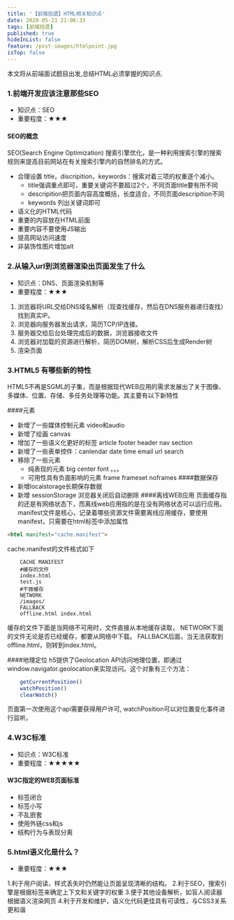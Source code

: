 ```yaml
---
title: '【前端拾遗】HTML相关知识点'
date: 2020-05-23 21:06:33
tags: [前端拾遗]
published: true
hideInList: false
feature: /post-images/htmlpoint.jpg
isTop: false
---
```


本文将从前端面试题目出发,总结HTML必须掌握的知识点.
<!-- more -->

### 1.前端开发应该注意那些SEO

- 知识点：SEO
- 重要程度：★★★

#### SEO的概念
SEO(Search Engine Optimization) 搜索引擎优化，是一种利用搜索引擎的搜索规则来提高目前网站在有关搜索引擎内的自然排名的方式。

- 合理设置 title，discripition，keywords：搜索对着三项的权重逐个减小。
    - title强调重点即可，重要关键词不要超过2个，不同页面title要有所不同
    - descripition把页面内容高度概括，长度适合，不同页面descripition不同
    - keywords 列出关键词即可
- 语义化的HTML代码
- 重要的内容放在HTML前面
- 重要内容不要使用JS输出
- 提高网站访问速度
- 非装饰性图片增加alt

### 2.从输入url到浏览器渲染出页面发生了什么

- 知识点：DNS、页面渲染机制等
- 重要程度：★★★

1. 浏览器将URL交给DNS域名解析（现查找缓存，然后在DNS服务器递归查找）找到真实IP。
2. 浏览器向服务器发出请求，简历TCP/IP连接。
3. 服务器交给后台处理完成后的数据，浏览器接收文件
4. 浏览器对加载的资源进行解析，简历DOM树，解析CSS后生成Render树
5. 渲染页面


### 3.HTML5 有哪些新的特性

HTML5不再是SGML的子集，而是根据现代WEB应用的需求发展出了关于图像、多媒体、位置、存储、多任务处理等功能。其主要有以下新特性

####元素
- 新增了一些媒体控制元素  video和audio
- 新增了绘画 canvas
- 增加了一些语义化更好的标签  article footer header nav section
- 新增了一些表单控件：canlendar date time email url search
- 移除了一些元素
    - 纯表现的元素  big center font 。。。
    - 可用性具有负面影响的元素  frame  frameset noframes
####数据保存
-   新增localstorage长期保存数据
-   新增 sessionStorage 浏览器关闭后自动删除
####离线WEB应用
页面缓存指的还是有网络状态下，而离线web应用指的是在没有网络状态可以运行应用。manifest文件是核心，记录着哪些资源文件需要离线应用缓存，要使用manifest，只需要在html标签中添加属性
```html
<html manifest="cache.manifest">
```
cache.manifest的文件格式如下
```vim
    CACHE MANIFEST
    #缓存的文件
    index.html
    test.js
    #不做缓存
    NETWORK
    /images/
    FALLBACK
    offline.html index.html
```
缓存的文件下面是当网络不可用时，文件直接从本地缓存读取，
NETWORK下面的文件无论是否已经缓存，都要从网络中下载。
FALLBACK后面，当无法获取到offline.html，则转到index.html。

####地理定位
h5提供了Geolocation API访问地理位置，即通过window.navigator.geolocation来实现访问。这个对象有三个方法：
```javascript
    getCurrentPosition()
    watchPosition()
    clearWatch()
```
页面第一次使用这个api需要获得用户许可, watchPosition可以对位置变化事件进行监听。

### 4.W3C标准
- 知识点：W3C标准
- 重要程度：★★★★★
#### W3C指定的WEB页面标准
- 标签闭合
- 标签小写
- 不乱嵌套
- 使用外链css和js
- 结构行为与表现分离

### 5.html语义化是什么？
- 重要程度：★★★

1.利于用户阅读，样式丢失时仍然能让页面呈现清晰的结构。
2.利于SEO，搜索引擎是根据标签来确定上下文和关键字的权重
3.便于其他设备解析，如盲人阅读器根据语义渲染网页
4.利于开发和维护，语义化代码更佳具有可读性，与CSS3关系更和谐


































